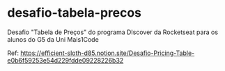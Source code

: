 # desafio-tabela-precos
Desafio "Tabela de Preços" do programa DIscover da Rocketseat para os alunos do G5 da Uni Mais1Code

Ref: https://efficient-sloth-d85.notion.site/Desafio-Pricing-Table-e0b6f59253e54d229fdde09228226b32
